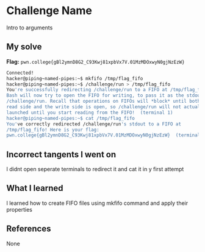 # Challenge Name
Intro to arguments

## My solve
**Flag:** `pwn.college{gBl2ymnD8G2_C93Kwj81xpbVx7V.01MzMDOxwyN0gjNzEzW}`

```bash
Connected!
hacker@piping~named-pipes:~$ mkfifo /tmp/flag_fifo
hacker@piping~named-pipes:~$ /challenge/run > /tmp/flag_fifo
You're successfully redirecting /challenge/run to a FIFO at /tmp/flag_fifo!
Bash will now try to open the FIFO for writing, to pass it as the stdout of
/challenge/run. Recall that operations on FIFOs will *block* until both the
read side and the write side is open, so /challenge/run will not actually be
launched until you start reading from the FIFO!  (terminal 1)
hacker@piping~named-pipes:~$ cat /tmp/flag_fifo
You've correctly redirected /challenge/run's stdout to a FIFO at
/tmp/flag_fifo! Here is your flag:
pwn.college{gBl2ymnD8G2_C93Kwj81xpbVx7V.01MzMDOxwyN0gjNzEzW}  (terminal 2)
```
## Incorrect tangents I went on
I didnt open seperate  terminals to redirect it and cat it in y first attempt

## What I learned
I learned how to create FIFO files using mkfifo command and apply their properties

## References 
None
